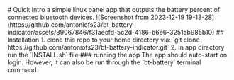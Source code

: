 
<!---
![example workflow](https://github.com/antoniofs23/bt-battery-indicator/actions/workflows/bt-battery-app.yml/badge.svg)
---!>

# Quick Intro
a simple linux panel app that outputs the battery percent of connected bluetooth devices. 

![Screenshot from 2023-12-19 19-13-28](https://github.com/antoniofs23/bt-battery-indicator/assets/39067846/f31aecfd-5c2d-4186-b6e6-3251ab985b10)

## Installation
1. clone this repo to your home directory via:
    `git clone https://github.com/antoniofs23/bt-battery-indicator.git`
2. In app directory run the `INSTALL.sh` file

### running the app
The app should auto-start on login.
However, it can also be run through the `bt-battery` terminal command

